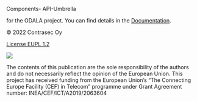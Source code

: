 Components- API-Umbrella

for the ODALA project. You can find details in the [Documentation](https://gitlab.publiccode.solutions/odala-public/documentation/-/tree/main/AccessControl).

© 2022 Contrasec Oy

[License EUPL 1.2](https://eupl.eu/1.2/en/)

![](https://ec.europa.eu/inea/sites/default/files/ceflogos/en_horizontal_cef_logo_2.png)

The contents of this publication are the sole responsibility of the authors and do not necessarily reflect the opinion of the European Union.
This project has received funding from the European Union’s “The Connecting Europe Facility (CEF) in Telecom” programme under Grant Agreement number: INEA/CEF/ICT/A2019/2063604
